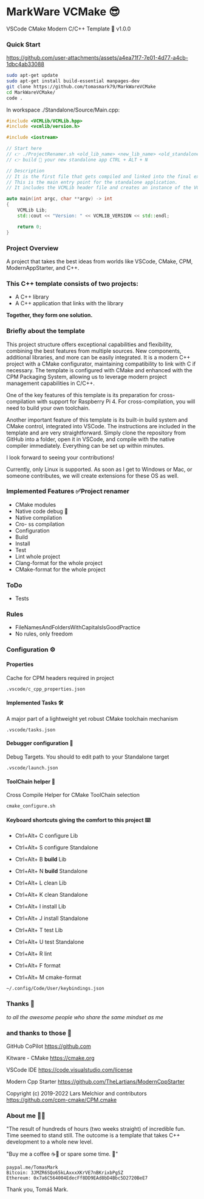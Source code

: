 # MarkWare VCMake 😎

VSCode CMake Modern C/C++ Template 🚀
v1.0.0

### Quick Start

https://github.com/user-attachments/assets/a4ea71f7-7e01-4d77-a4cb-1dbc4ab33088

```bash
sudo apt-get update
sudo apt-get install build-essential manpages-dev
git clone https://github.com/tomasmark79/MarkWareVCMake
cd MarkWareVCMake/
code .
```

In workspace ./Standalone/Source/Main.cpp:

```cpp
#include <VCMLib/VCMLib.hpp>
#include <vcmlib/version.h>

#include <iostream>

// Start here
// 👉 ./ProjectRenamer.sh <old_lib_name> <new_lib_name> <old_standalone_name> <new_standalone_name>
// 👉 build 🔨 your new standalone app CTRL + ALT + N

// Description
// It is the first file that gets compiled and linked into the final executable.
// This is the main entry point for the standalone application.
// It includes the VCMLib header file and creates an instance of the VCMLib class.

auto main(int argc, char **argv) -> int
{
    VCMLib Lib;
    std::cout << "Version: " << VCMLIB_VERSION << std::endl;

    return 0;
}
```

### Project Overview
A project that takes the best ideas from worlds like VSCode, CMake, CPM, ModernAppStarter, and C++.

### This C++ template consists of two projects:
- A C++ library
- A C++ application that links with the library
  
**Together, they form one solution.**

### Briefly about the template
This project structure offers exceptional capabilities and flexibility, combining the best features from multiple sources. New components, additional libraries, and more can be easily integrated. It is a modern C++ project with a CMake configurator, maintaining compatibility to link with C if necessary. The template is configured with CMake and enhanced with the CPM Packaging System, allowing us to leverage modern project management capabilities in C/C++.

One of the key features of this template is its preparation for cross-compilation with support for Raspberry Pi 4. For cross-compilation, you will need to build your own toolchain.

Another important feature of this template is its built-in build system and CMake control, integrated into VSCode. The instructions are included in the template and are very straightforward. Simply clone the repository from GitHub into a folder, open it in VSCode, and compile with the native compiler immediately. Everything can be set up within minutes.

I look forward to seeing your contributions!

Currently, only Linux is supported. As soon as I get to Windows or Mac, or someone contributes, we will create extensions for these OS as well.

### Implemented Features ✅Project renamer

- CMake modules
- Native code debug 🐞
- Native compilation
- Cro- ss compilation
- Configuration
- Build
- Install
- Test
- Lint whole project
- Clang-format for the whole project
- CMake-format for the whole project

### ToDo
- Tests

### Rules
- FileNamesAndFoldersWithCapitalsIsGoodPractice
- No rules, only freedom

### Configuration ⚙️

#### Properties

Cache for CPM headers required in project

`.vscode/c_cpp_properties.json`

#### Implemented Tasks 🛠️

A major part of a lightweight yet robust CMake toolchain mechanism

`.vscode/tasks.json`

#### Debugger configuration 🐞

Debug Targets. You should to edit path to your Standalone target

`.vscode/launch.json`

#### ToolChain helper 🔧

Cross Compile Helper for CMake ToolChain selection

`cmake_configure.sh`

#### Keyboard shortcuts giving the comfort to this project ⌨️

- Ctrl+Alt+  C  configure Lib
- Ctrl+Alt+  S  configure Standalone

- Ctrl+Alt+  B  **build** Lib
- Ctrl+Alt+  N  **build** Standalone

- Ctrl+Alt+  L  clean Lib
- Ctrl+Alt+  K  clean Standalone

- Ctrl+Alt+  I  install Lib
- Ctrl+Alt+  J  install Standalone

- Ctrl+Alt+  T  test Lib
- Ctrl+Alt+  U  test Standalone

- Ctrl+Alt+  R  lint
- Ctrl+Alt+  F  format
- Ctrl+Alt+  M  cmake-format

`~/.config/Code/User/keybindings.json`

### Thanks 🙏

*to all the awesome people who share the same mindset as me*

### and thanks to those 🌟

GitHub CoPilot
https://github.com

Kitware - CMake
https://cmake.org

VSCode IDE
https://code.visualstudio.com/license

Modern Cpp Starter
https://github.com/TheLartians/ModernCppStarter

Copyright (c) 2019-2022 Lars Melchior and contributors
https://github.com/cpm-cmake/CPM.cmake

### About me 👨‍💻

"The result of hundreds of hours (two weeks straight) of incredible fun. Time seemed to stand still. The outcome is a template that takes C++ development to a whole new level.
    
"Buy me a coffee ☕🍵 or spare some time. 🙂"

```
paypal.me/TomasMark
Bitcoin: 3JMZR6SQo65kLAxxxXKrVE7nBKrixbPgSZ
Ethereum: 0x7a6C564004EdecFf8DD9EAd8bD4Bbc5D2720BeE7
```

Thank you, Tomáš Mark.
